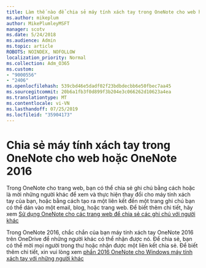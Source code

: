 ```yaml
---
title: Làm thế nào để chia sẻ máy tính xách tay trong OneNote cho web hoặc OneNote 2016
ms.author: mikeplum
author: MikePlumleyMSFT
manager: scotv
ms.date: 5/24/2018
ms.audience: Admin
ms.topic: article
ROBOTS: NOINDEX, NOFOLLOW
localization_priority: Normal
ms.collection: Adm_O365
ms.custom:
- "9000556"
- "2406"
ms.openlocfilehash: 539cbd46e5dadf02f23bdbdecbb6e50fbec7aa45
ms.sourcegitcommit: 20b6a1fb3f0d899f3b204e3c066262d10623a4ea
ms.translationtype: MT
ms.contentlocale: vi-VN
ms.lasthandoff: 07/25/2019
ms.locfileid: "35904173"
---
```

# <a name="share-notebooks-in-onenote-for-the-web-or-onenote-2016"></a>Chia sẻ máy tính xách tay trong OneNote cho web hoặc OneNote 2016

Trong OneNote cho trang web, bạn có thể chia sẻ ghi chú bằng cách hoặc là mời những người khác để xem và thực hiện thay đổi cho máy tính xách tay của bạn, hoặc bằng cách tạo ra một liên kết đến một trang ghi chú bạn có thể dán vào một email, blog, hoặc trang web. Để biết thêm chi tiết, hãy xem [Sử dụng OneNote cho các trang web để chia sẻ các ghi chú với người khác](https://support.office.com/article/D3481FBE-E06C-4883-B7E9-B2EE9F38AED3)

Trong OneNote 2016, chắc chắn của bạn máy tính xách tay OneNote 2016 trên OneDrive để những người khác có thể nhận được nó. Để chia sẻ, bạn có thể mời mọi người trong thư hoặc nhận được một liên kết chia sẻ. Để biết thêm chi tiết, xin vui lòng xem [phần 2016 OneNote cho Windows máy tính xách tay với những người khác](https://support.office.com/article/d14b6033-7a95-4536-9216-bb0a5e0f8285)